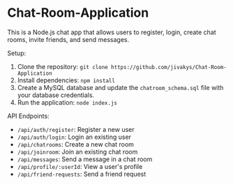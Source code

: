 # Chat-Room-Application

This is a Node.js chat app that allows users to register, login, create chat rooms, invite friends, and send messages.

Setup:

1. Clone the repository: `git clone https://github.com/jivakys/Chat-Room-Application`
2. Install dependencies: `npm install`
3. Create a MySQL database and update the `chatroom_schema.sql` file with your database credentials.
4. Run the application: `node index.js`

API Endpoints:

- `/api/auth/register`: Register a new user
- `/api/auth/login`: Login an existing user
- `/api/chatrooms`: Create a new chat room
- `/api/joinroom`: Join an existing chat room
- `/api/messages`: Send a message in a chat room
- `/api/profile/:userId`: View a user's profile
- `/api/friend-requests`: Send a friend request
